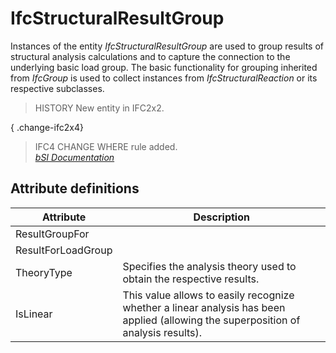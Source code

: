 IfcStructuralResultGroup
========================
Instances of the entity _IfcStructuralResultGroup_ are used to group results
of structural analysis calculations and to capture the connection to the
underlying basic load group. The basic functionality for grouping inherited
from _IfcGroup_ is used to collect instances from _IfcStructuralReaction_ or
its respective subclasses.  
  
> HISTORY  New entity in IFC2x2.  
  
{ .change-ifc2x4}  
> IFC4 CHANGE  WHERE rule added.  
[ _bSI
Documentation_](https://standards.buildingsmart.org/IFC/DEV/IFC4_2/FINAL/HTML/schema/ifcstructuralanalysisdomain/lexical/ifcstructuralresultgroup.htm)


Attribute definitions
---------------------
| Attribute          | Description                                                                                                                        |
|--------------------|------------------------------------------------------------------------------------------------------------------------------------|
| ResultGroupFor     |                                                                                                                                    |
| ResultForLoadGroup |                                                                                                                                    |
| TheoryType         | Specifies the analysis theory used to obtain the respective results.                                                               |
| IsLinear           | This value allows to easily recognize whether a linear analysis has been applied (allowing the superposition of analysis results). |

